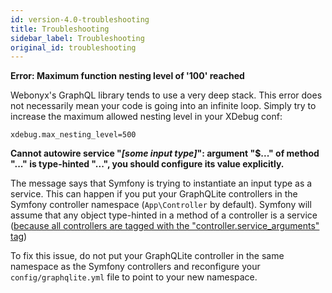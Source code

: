 ```yaml
---
id: version-4.0-troubleshooting
title: Troubleshooting
sidebar_label: Troubleshooting
original_id: troubleshooting
---
```


**Error: Maximum function nesting level of '100' reached**

Webonyx's GraphQL library tends to use a very deep stack. 
This error does not necessarily mean your code is going into an infinite loop.
Simply try to increase the maximum allowed nesting level in your XDebug conf:

```
xdebug.max_nesting_level=500
```


**Cannot autowire service "_[some input type]_": argument "$..." of method "..." is type-hinted "...", you should configure its value explicitly.**

The message says that Symfony is trying to instantiate an input type as a service. This can happen if you put your
GraphQLite controllers in the Symfony controller namespace (`App\Controller` by default). Symfony will assume that any 
object type-hinted in a method of a controller is a service ([because all controllers are tagged with the "controller.service_arguments" tag](https://symfony.com/doc/current/service_container/3.3-di-changes.html#controllers-are-registered-as-services))

To fix this issue, do not put your GraphQLite controller in the same namespace as the Symfony controllers and
reconfigure your `config/graphqlite.yml` file to point to your new namespace. 
